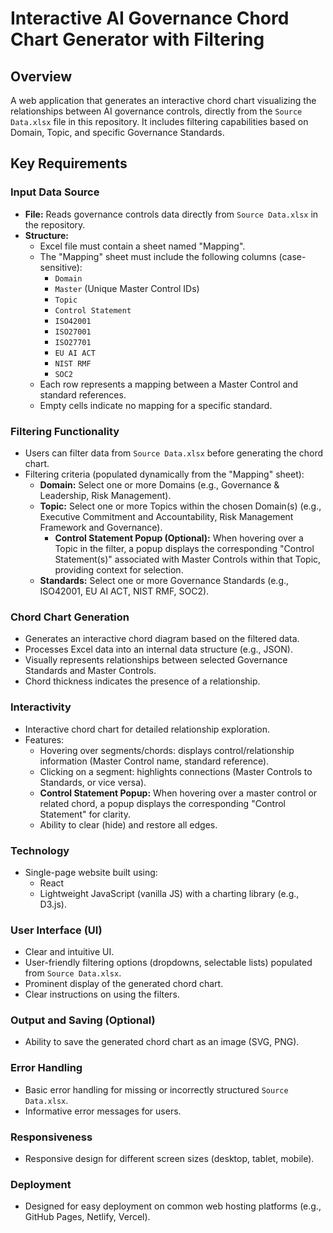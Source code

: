# Interactive AI Governance Chord Chart Generator with Filtering

## Overview

A web application that generates an interactive chord chart visualizing the relationships between AI governance controls, directly from the `Source Data.xlsx` file in this repository. It includes filtering capabilities based on Domain, Topic, and specific Governance Standards.

## Key Requirements

### Input Data Source

* **File:** Reads governance controls data directly from `Source Data.xlsx` in the repository.
* **Structure:**
    * Excel file must contain a sheet named "Mapping".
    * The "Mapping" sheet must include the following columns (case-sensitive):
        * `Domain`
        * `Master` (Unique Master Control IDs)
        * `Topic`
        * `Control Statement`
        * `ISO42001`
        * `ISO27001`
        * `ISO27701`
        * `EU AI ACT`
        * `NIST RMF`
        * `SOC2`
    * Each row represents a mapping between a Master Control and standard references.
    * Empty cells indicate no mapping for a specific standard.

### Filtering Functionality

* Users can filter data from `Source Data.xlsx` before generating the chord chart.
* Filtering criteria (populated dynamically from the "Mapping" sheet):
    * **Domain:** Select one or more Domains (e.g., Governance & Leadership, Risk Management).
    * **Topic:** Select one or more Topics within the chosen Domain(s) (e.g., Executive Commitment and Accountability, Risk Management Framework and Governance).
        * **Control Statement Popup (Optional):** When hovering over a Topic in the filter, a popup displays the corresponding "Control Statement(s)" associated with Master Controls within that Topic, providing context for selection.
    * **Standards:** Select one or more Governance Standards (e.g., ISO42001, EU AI ACT, NIST RMF, SOC2).

### Chord Chart Generation

* Generates an interactive chord diagram based on the filtered data.
* Processes Excel data into an internal data structure (e.g., JSON).
* Visually represents relationships between selected Governance Standards and Master Controls.
* Chord thickness indicates the presence of a relationship.

### Interactivity

* Interactive chord chart for detailed relationship exploration.
* Features:
    * Hovering over segments/chords: displays control/relationship information (Master Control name, standard reference).
    * Clicking on a segment: highlights connections (Master Controls to Standards, or vice versa).
    * **Control Statement Popup:** When hovering over a master control or related chord, a popup displays the corresponding "Control Statement" for clarity.
    * Ability to clear (hide) and restore all edges.

### Technology

* Single-page website built using:
    * React
    * Lightweight JavaScript (vanilla JS) with a charting library (e.g., D3.js).
  

### User Interface (UI)

* Clear and intuitive UI.
* User-friendly filtering options (dropdowns, selectable lists) populated from `Source Data.xlsx`.
* Prominent display of the generated chord chart.
* Clear instructions on using the filters.

### Output and Saving (Optional)

* Ability to save the generated chord chart as an image (SVG, PNG).

### Error Handling

* Basic error handling for missing or incorrectly structured `Source Data.xlsx`.
* Informative error messages for users.

### Responsiveness

* Responsive design for different screen sizes (desktop, tablet, mobile).

### Deployment

* Designed for easy deployment on common web hosting platforms (e.g., GitHub Pages, Netlify, Vercel).
